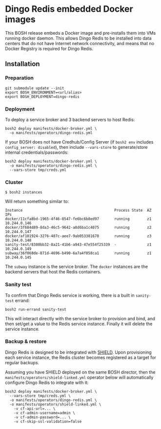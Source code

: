 # Dingo Redis embedded Docker images

This BOSH release embeds a Docker image and pre-installs them into VMs running docker daemon. This allows Dingo Redis to be installed into data centers that do not have Internet network connectivity, and means that no Docker Registry is required for Dingo Redis.

## Installation

### Preparation

```
git submodule update --init
export BOSH_ENVIRONMENT=<url/alias>
export BOSH_DEPLOYMENT=dingo-redis
```

### Deployment

To deploy a service broker and 3 backend servers to host Redis:

```
bosh2 deploy manifests/docker-broker.yml \
  -o manifests/operators/dingo-redis.yml
```

If your BOSH does not have Credhub/Config Server (if `bosh2 env` includes `config_server: disabled`), then include `--vars-store` to generate/store internal credentials/passwords:

```
bosh2 deploy manifests/docker-broker.yml \
  -o manifests/operators/dingo-redis.yml \
  --vars-store tmp/creds.yml
```

### Cluster

```
$ bosh2 instances
```

Will return something similar to:

```
Instance                                          Process State  AZ  IPs
docker/11cfa8bd-1965-4f46-8547-fe6bc6b8ed97       running        z1  10.244.0.146
docker/3f684d89-8da3-46c5-9642-a8d6ba1c4075       running        z2  10.244.0.147
docker/af101924-3276-487c-aee7-9ab053381678       running        z3  10.244.0.148
sanity-test/8300bb32-8a21-41b6-a943-47e554f25339  -              z1  10.244.0.149
subway/36f068de-871d-4696-b490-6a7a4f058ca1       running        z1  10.244.0.145
```

The `subway` instance is the service broker. The `docker` instances are the backend servers that host the Redis containers.

### Sanity test

To confirm that Dingo Redis service is working, there is a built in `sanity-test` errand:

```
bosh2 run-errand sanity-test
```

This will interact directly with the service broker to provision and bind, and then set/get a value to the Redis service instance. Finally it will delete the service instance.

### Backup & restore

Dingo Redis is designed to be integrated with [SHIELD](https://github.com/starkandwayne/shield). Upon provisioning each service instance, the Redis cluster becomes registered as a target for regular backups.

Assuming you have SHIELD deployed on the same BOSH director, then the `manifests/operators/shield-linked.yml` operator below will automatically configure Dingo Redis to integrate with it:

```
bosh2 deploy manifests/docker-broker.yml \
  --vars-store tmp/creds.yml \
  -o manifests/operators/dingo-redis.yml \
  -o manifests/operators/shield-linked.yml \
    -v cf-api-url=... \
    -v cf-admin-username=admin \
    -v cf-admin-password=... \
    -v cf-skip-ssl-validation=false
```
